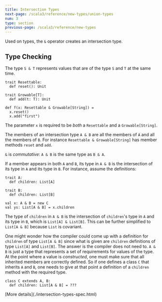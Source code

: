 ```yaml
---
title: Intersection Types
next-page: /scala3/reference/new-types/union-types
num: 3
type: section
previous-page: /scala3/reference/new-types
---
```


<!-- THIS FILE HAS BEEN GENERATED BY SCALADOC PREPROCESSOR.
    The whole process of generation the docs can be found under this README: https://github.com/lampepfl/dotty/blob/master/docs/README.md
    The source file can be found here https://github.com/lampepfl/dotty/edit/master/docs/docs/reference/new-types/intersection-types.md
    NOTE THAT ANY CHANGES TO THIS FILE WILL BE OVERRIDEN BY PREPROCESSOR.
-->

Used on types, the `&` operator creates an intersection type.

## Type Checking

The type `S & T` represents values that are of the type `S` and `T` at the same time.

<div class="snippet" ><div class="buttons"></div><pre><code class="language-scala"><span id="0" class="" >trait Resettable:
</span><span id="1" class="" >  def reset(): Unit
</span><span id="2" class="" >
</span><span id="3" class="" >trait Growable[T]:
</span><span id="4" class="" >  def add(t: T): Unit
</span><span id="5" class="" >
</span><span id="6" class="" >def f(x: Resettable &amp; Growable[String]) =
</span><span id="7" class="" >  x.reset()
</span><span id="8" class="" >  x.add(&quot;first&quot;)
</span></code></pre></div>

The parameter `x` is required to be _both_ a `Resettable` and a
`Growable[String]`.

The members of an intersection type `A & B` are all the members of `A` and all
the members of `B`.  For instance `Resettable & Growable[String]`
has member methods `reset` and `add`.

`&` is _commutative_: `A & B` is the same type as `B & A`.

If a member appears in both `A` and `B`, its type in `A & B` is the intersection
of its type in `A` and its type in `B`. For instance, assume the definitions:

<div class="snippet" ><div class="buttons"></div><pre><code class="language-scala"><span id="0" class="" >trait A:
</span><span id="1" class="" >  def children: List[A]
</span><span id="2" class="" >
</span><span id="3" class="" >trait B:
</span><span id="4" class="" >  def children: List[B]
</span><span id="5" class="" >
</span><span id="6" class="" >val x: A &amp; B = new C
</span><span id="7" class="" >val ys: List[A &amp; B] = x.children
</span></code></pre></div>

The type of `children` in `A & B` is the intersection of `children`'s
type in `A` and its type in `B`, which is `List[A] & List[B]`. This
can be further simplified to `List[A & B]` because `List` is
covariant.

One might wonder how the compiler could come up with a definition for
`children` of type `List[A & B]` since what is given are `children`
definitions of type `List[A]` and `List[B]`. The answer is the compiler does not
need to. `A & B` is just a type that represents a set of requirements for
values of the type. At the point where a value is _constructed_, one
must make sure that all inherited members are correctly defined.
So if one defines a class `C` that inherits `A` and `B`, one needs
to give at that point a definition of a `children` method with the required type.

<div class="snippet" ><div class="buttons"></div><pre><code class="language-scala"><span id="0" class="" >class C extends A, B:
</span><span id="1" class="" >  def children: List[A &amp; B] = ???
</span></code></pre></div>[More details](./intersection-types-spec.html)
